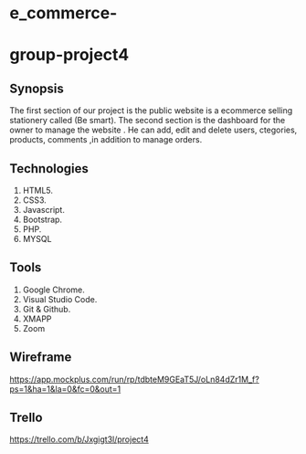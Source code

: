 # e_commerce-
# group-project4

## Synopsis
The first section of our project is the public website is a ecommerce selling stationery  called (Be smart). The second section is the  dashboard for the owner to manage the website . He can add, edit and delete users, ctegories, products, comments ,in addition to manage orders.

## Technologies
1. HTML5.
2. CSS3.
3. Javascript.
4. Bootstrap.
5. PHP.
6. MYSQL

## Tools
1. Google Chrome.
2. Visual Studio Code.
3. Git & Github.
4. XMAPP
5. Zoom

## Wireframe
https://app.mockplus.com/run/rp/tdbteM9GEaT5J/oLn84dZr1M_f?ps=1&ha=1&la=0&fc=0&out=1


## Trello
https://trello.com/b/Jxgigt3l/project4

